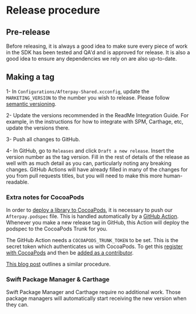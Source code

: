 # Release procedure

## Pre-release

Before releasing, it is always a good idea to make sure every piece of work in the SDK has been tested and QA'd and is approved for release. It is also a good idea to ensure any dependencies we rely on are also up-to-date.

## Making a tag

1- In `Configurations/Afterpay-Shared.xcconfig`, update the `MARKETING_VERSION` to the number you wish to release. Please follow [semantic versioning](https://developer.apple.com/documentation/swift_packages/version).

2- Update the versions recommended in the ReadMe Integration Guide. For example, in the instructions for how to integrate with SPM, Carthage, etc, update the versions there.

3- Push all changes to GitHub.

4- In GitHub, go to `Releases` and click `Draft a new release`. Insert the version number as the tag version. Fill in the rest of details of the release as well with as much detail as you can, particularly noting any breaking changes. GitHub Actions will have already filled in many of the changes for you from pull requests titles, but you will need to make this more human-readable.

### Extra notes for CocoaPods

In order to [deploy a library to CocoaPods](https://guides.cocoapods.org/making/getting-setup-with-trunk.html#deploying-a-library), it is necessary to push our `Afterpay.podspec` file. This is handled automatically by a [GitHub Action](https://github.com/afterpay/sdk-ios/actions/workflows/deploy_to_cocoapods.yml). Whenever you make a new release tag in GitHub, this Action will deploy the podspec to the CocoaPods Trunk for you.

The GitHub Action needs a `COCOAPODS_TRUNK_TOKEN` to be set. This is the secret token which authenticates us with CocoaPods. To get this [register with CocoaPods](https://guides.cocoapods.org/making/getting-setup-with-trunk.html#getting-started) and then be [added as a contributor](https://guides.cocoapods.org/making/getting-setup-with-trunk.html#adding-other-people-as-contributors).

[This blog post](https://medium.com/swlh/automated-cocoapod-releases-with-github-actions-8526dd4535c7) outlines a similar procedure.

### Swift Package Manager & Carthage

Swift Package Manager and Carthage require no additional work. Those package managers will automatically start receiving the new version when they can. 
